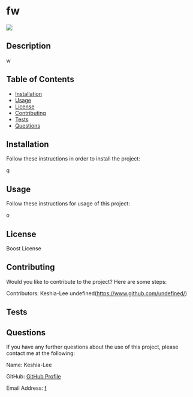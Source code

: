 
  # fw

  <img src="https://img.shields.io/badge/License-Boost-brightgreen"/>

  ## Description

  w

  ## Table of Contents

  * [Installation](#installation)
  * [Usage](#usage)
  * [License](#license)
  * [Contributing](#credits)
  * [Tests](#tests)
  * [Questions](#questions)
  
  ## Installation

  Follow these instructions in order to install the project:

  q

  ## Usage

  Follow these instructions for usage of this project:

  o

  ## License

  Boost License

  ## Contributing

  Would you like to contribute to the project? Here are some steps:

  Contributors:
  Keshia-Lee
  undefined(https://www.github.com/undefined/)

  ## Tests

  ## Questions

  If you have any further questions about the use of this project, please contact me at the following:

  Name: Keshia-Lee
  
  GitHub: [GitHub Profile](https://www.github.com/f/)

  Email Address: [f](mailto:f)
